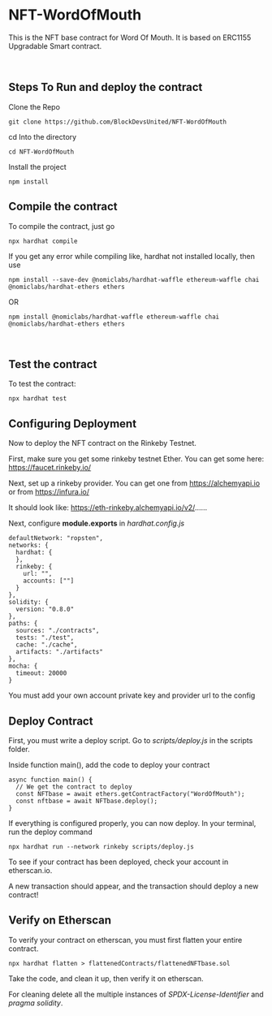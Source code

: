 # NFT-WordOfMouth

This is the NFT base contract for Word Of Mouth. It is based on ERC1155 Upgradable Smart contract.

<br>

## Steps To Run and deploy the contract

Clone the Repo

```
git clone https://github.com/BlockDevsUnited/NFT-WordOfMouth
```

cd Into the directory
```
cd NFT-WordOfMouth
```

Install the project
```
npm install
```

## Compile the contract

To compile the contract, just go

```
npx hardhat compile
```

If you get any error while compiling like, hardhat not installed locally, then use
```
npm install --save-dev @nomiclabs/hardhat-waffle ethereum-waffle chai @nomiclabs/hardhat-ethers ethers
```
OR
```
npm install @nomiclabs/hardhat-waffle ethereum-waffle chai @nomiclabs/hardhat-ethers ethers
```
<br>

## Test the contract

To test the contract:

```
npx hardhat test
```

## Configuring Deployment

Now to deploy the NFT contract on the Rinkeby Testnet.

First, make sure you get some rinkeby testnet Ether.  You can get some here: https://faucet.rinkeby.io/

Next, set up a rinkeby provider. You can get one from https://alchemyapi.io or from https://infura.io/

It should look like: https://eth-rinkeby.alchemyapi.io/v2/......

Next, configure **module.exports** in *hardhat.config.js*

```
defaultNetwork: "ropsten",
networks: {
  hardhat: {
  },
  rinkeby: {
    url: "",
    accounts: [""]
  }
},
solidity: {
  version: "0.8.0"
},
paths: {
  sources: "./contracts",
  tests: "./test",
  cache: "./cache",
  artifacts: "./artifacts"
},
mocha: {
  timeout: 20000
}
```

You must add your own account private key and provider url to the config
<br>

## Deploy Contract

First, you must write a deploy script. Go to *scripts/deploy.js* in the scripts folder.

Inside function main(), add the code to deploy your contract

```
async function main() {
  // We get the contract to deploy
  const NFTbase = await ethers.getContractFactory("WordOfMouth");
  const nftbase = await NFTbase.deploy();
}
```

If everything is configured properly, you can now deploy. In your terminal, run the deploy command

```
npx hardhat run --network rinkeby scripts/deploy.js
```

To see if your contract has been deployed, check your account in etherscan.io.

A new transaction should appear, and the transaction should deploy a new contract!
<br>

## Verify on Etherscan

To verify your contract on etherscan, you must first flatten your entire contract.

```
npx hardhat flatten > flattenedContracts/flattenedNFTbase.sol
```

Take the code, and clean it up, then verify it on etherscan.
<br>

For cleaning delete all the multiple instances of *SPDX-License-Identifier* and *pragma solidity*.
<br>
